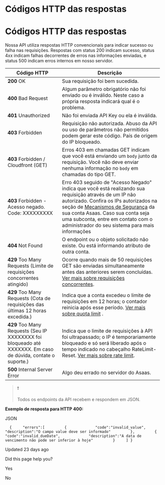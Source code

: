 # Códigos HTTP das respostas

# Códigos HTTP das respostas

Nossa API utiliza respostas HTTP convencionais para indicar sucesso ou falha nas requisições. Respostas com status 200 indicam sucesso, status 4xx indicam falhas decorrentes de erros nas informações enviadas, e status 500 indicam erros internos em nosso servidor.

| Código HTTP | Descrição |
| --- | --- |
| **200** OK | Sua requisição foi bem sucedida. |
| **400** Bad Request | Algum parâmetro obrigatório não foi enviado ou é inválido. Neste caso a própria resposta indicará qual é o problema. |
| **401** Unauthorized | Não foi enviada API Key ou ela é inválida. |
| **403** Forbidden | Requisição não autorizada. Abuso da API ou uso de parâmetros não permitidos podem gerar este código. País de origem do IP bloqueado. |
| **403** Forbidden / Cloudfront (GET) | Erros 403 em chamadas GET indicam que você está enviando um `body` junto da requisição. Você não deve enviar nenhuma informação no `body` em chamadas do tipo GET. |
| **403** Forbidden - Acesso negado. Code: XXXXXXXXX | Erro 403 seguido de "Acesso Negado" indica que você está realizando sua requisição através de um IP não autorizado. Confira os IPs autorizados na seção de [Mecanismos de Segurança]() da sua conta Asaas. Caso sua conta seja uma subconta, entre em contato com o administrador do seu sistema para mais informações |
| **404** Not Found | O endpoint ou o objeto solicitado não existe. Ou está informando atributo de outra conta. |
| **429** Too Many Requests (Limite de requisições concorrentes atingido) | Ocorre quando mais de 50 requisições GET são enviadas simultaneamente antes das anteriores serem concluídas. [Ver mais sobre requisições concorrentes](). |
| **429** Too Many Requests (Cota de requisições das últimas 12 horas excedida.) | Indica que a conta excedeu o limite de requisições em 12 horas; o contador reinicia após esse período. [Ver mais sobre quota limit]() . |
| **429** Too Many Requests (Seu IP XXXXXXXX foi bloqueado até XXXXXXX. Em caso de dúvida, contate o suporte.) | Indica que o limite de requisições à API foi ultrapassado; o IP é temporariamente bloqueado e só será liberado após o tempo indicado no cabeçalho RateLimit-Reset. [Ver mais sobre rate limit](). |
| **500** Internal Server Error | Algo deu errado no servidor do Asaas. |

  

> ❗️
> 
> Todos os endpoints da API recebem e respondem em JSON.

**Exemplo de resposta para HTTP 400:**

JSON

`   {     "errors":[         {             "code":"invalid_value",             "description":"O campo value deve ser informado"         },         {             "code":"invalid_dueDate",             "description":"A data de vencimento não pode ser inferior à hoje"         }     ] }   `

Updated 23 days ago

Did this page help you?

Yes

No